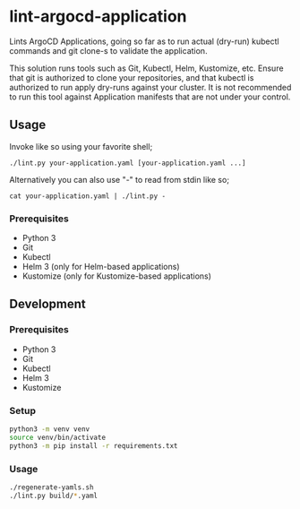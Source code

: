 # lint-argocd-application

Lints ArgoCD Applications, going so far as to run actual (dry-run) kubectl commands and git clone-s to validate the application.

This solution runs tools such as Git, Kubectl, Helm, Kustomize, etc. Ensure that git is authorized to clone your repositories, and that kubectl is
authorized to run apply dry-runs against your cluster. It is not recommended to run this tool against Application manifests that are not under your
control.

## Usage

Invoke like so using your favorite shell;

```shell
./lint.py your-application.yaml [your-application.yaml ...]
```

Alternatively you can also use "-" to read from stdin like so;

```shell
cat your-application.yaml | ./lint.py -
```

### Prerequisites

- Python 3
- Git
- Kubectl
- Helm 3 (only for Helm-based applications)
- Kustomize (only for Kustomize-based applications)

## Development

### Prerequisites

- Python 3
- Git
- Kubectl
- Helm 3
- Kustomize

### Setup

```bash
python3 -m venv venv
source venv/bin/activate
python3 -m pip install -r requirements.txt
```

### Usage

```bash
./regenerate-yamls.sh
./lint.py build/*.yaml
```
